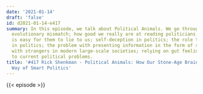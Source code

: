 ```yaml
---
date: '2021-01-14'
draft: 'false'
id: d2021-01-14-e417
summary: In this episode, we talk about Political Animals. We go through topics like
  evolutionary mismatch; how good we really are at reading politicians, and if it
  is easy for them to lie to us; self-deception in politics; the role the media play
  in politics; the problem with presenting information in the form of stories; empathizing
  with strangers in modern large-scale societies; relying on gut feelings; and solutions
  to current political problems.
title: '#417 Rick Shenkman - Political Animals: How Our Stone-Age Brain Gets in the
  Way of Smart Politics'
---
```

{{< episode >}}
